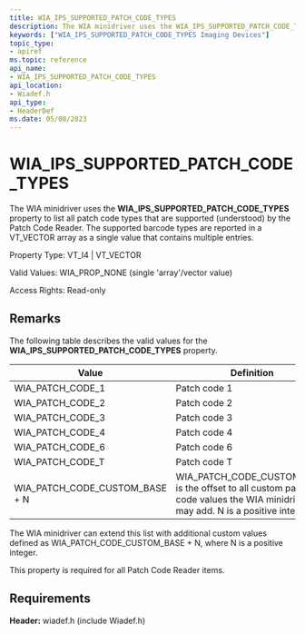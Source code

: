 ```yaml
---
title: WIA_IPS_SUPPORTED_PATCH_CODE_TYPES
description: The WIA minidriver uses the WIA_IPS_SUPPORTED_PATCH_CODE_TYPES property to list all patch code types that are supported (understood) by the Patch Code Reader.
keywords: ["WIA_IPS_SUPPORTED_PATCH_CODE_TYPES Imaging Devices"]
topic_type:
- apiref
ms.topic: reference
api_name:
- WIA_IPS_SUPPORTED_PATCH_CODE_TYPES
api_location:
- Wiadef.h
api_type:
- HeaderDef
ms.date: 05/08/2023
---
```


# WIA_IPS_SUPPORTED_PATCH_CODE_TYPES

The WIA minidriver uses the **WIA_IPS_SUPPORTED_PATCH_CODE_TYPES** property to list all patch code types that are supported (understood) by the Patch Code Reader. The supported barcode types are reported in a VT_VECTOR array as a single value that contains multiple entries.

Property Type: VT_I4 | VT_VECTOR

Valid Values: WIA_PROP_NONE (single 'array'/vector value)

Access Rights: Read-only

## Remarks

The following table describes the valid values for the **WIA_IPS_SUPPORTED_PATCH_CODE_TYPES** property.

| Value | Definition |
|--|--|
| WIA_PATCH_CODE_1 | Patch code 1 |
| WIA_PATCH_CODE_2 | Patch code 2 |
| WIA_PATCH_CODE_3 | Patch code 3 |
| WIA_PATCH_CODE_4 | Patch code 4 |
| WIA_PATCH_CODE_6 | Patch code 6 |
| WIA_PATCH_CODE_T | Patch code T |
| WIA_PATCH_CODE_CUSTOM_BASE + N | WIA_PATCH_CODE_CUSTOM_BASE is the offset to all custom patch code values the WIA minidriver may add. N is a positive integer. |

The WIA minidriver can extend this list with additional custom values defined as WIA_PATCH_CODE_CUSTOM_BASE + N, where N is a positive integer.

This property is required for all Patch Code Reader items.

## Requirements

**Header:** wiadef.h (include Wiadef.h)

